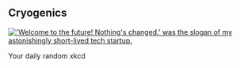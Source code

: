 ## Cryogenics
[!['Welcome to the future! Nothing's changed.' was the slogan of my astonishingly short-lived tech startup.](https://imgs.xkcd.com/comics/cryogenics.png)](https://xkcd.com/989/ "'Welcome to the future! Nothing's changed.' was the slogan of my astonishingly short-lived tech startup.")

Your daily random xkcd

